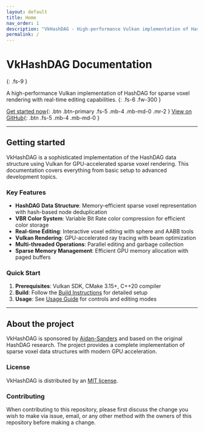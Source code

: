 ```yaml
---
layout: default
title: Home
nav_order: 1
description: "VkHashDAG - High-performance Vulkan implementation of HashDAG for sparse voxel rendering"
permalink: /
---
```


# VkHashDAG Documentation
{: .fs-9 }

A high-performance Vulkan implementation of HashDAG for sparse voxel rendering with real-time editing capabilities.
{: .fs-6 .fw-300 }

[Get started now](#getting-started){: .btn .btn-primary .fs-5 .mb-4 .mb-md-0 .mr-2 }
[View on GitHub](https://github.com/ttxian8/VkHashDAG){: .btn .fs-5 .mb-4 .mb-md-0 }

---

## Getting started

VkHashDAG is a sophisticated implementation of the HashDAG data structure using Vulkan for GPU-accelerated sparse voxel rendering. This documentation covers everything from basic setup to advanced development topics.

### Key Features

- **HashDAG Data Structure**: Memory-efficient sparse voxel representation with hash-based node deduplication
- **VBR Color System**: Variable Bit Rate color compression for efficient color storage
- **Real-time Editing**: Interactive voxel editing with sphere and AABB tools
- **Vulkan Rendering**: GPU-accelerated ray tracing with beam optimization
- **Multi-threaded Operations**: Parallel editing and garbage collection
- **Sparse Memory Management**: Efficient GPU memory allocation with paged buffers

### Quick Start

1. **Prerequisites**: Vulkan SDK, CMake 3.15+, C++20 compiler
2. **Build**: Follow the [Build Instructions](wiki/Build-Instructions) for detailed setup
3. **Usage**: See [Usage Guide](wiki/Usage-Guide) for controls and editing modes

---

## About the project

VkHashDAG is sponsored by [Aidan-Sanders](https://github.com/Aidan-Sanders) and based on the original HashDAG research. The project provides a complete implementation of sparse voxel data structures with modern GPU acceleration.

### License

VkHashDAG is distributed by an [MIT license](https://github.com/ttxian8/VkHashDAG/tree/main/LICENSE).

### Contributing

When contributing to this repository, please first discuss the change you wish to make via issue, email, or any other method with the owners of this repository before making a change.
